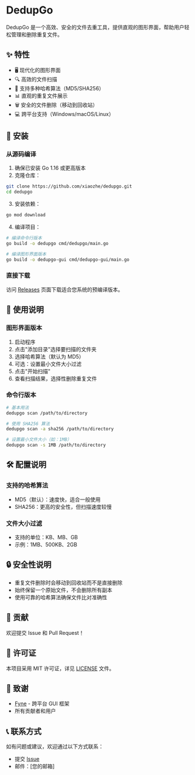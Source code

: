# DedupGo

DedupGo 是一个高效、安全的文件去重工具，提供直观的图形界面，帮助用户轻松管理和删除重复文件。

## ✨ 特性

- 🖥️ 现代化的图形界面
- 🔍 高效的文件扫描
- 🔐 支持多种哈希算法（MD5/SHA256）
- 📊 直观的重复文件展示
- 🗑️ 安全的文件删除（移动到回收站）
- 💻 跨平台支持（Windows/macOS/Linux）

## 🚀 安装

### 从源码编译

1. 确保已安装 Go 1.16 或更高版本
2. 克隆仓库：
```bash
git clone https://github.com/xiaozhe/dedupgo.git
cd dedupgo
```

3. 安装依赖：
```bash
go mod download
```

4. 编译项目：
```bash
# 编译命令行版本
go build -o dedupgo cmd/dedupgo/main.go

# 编译图形界面版本
go build -o dedupgo-gui cmd/dedupgo-gui/main.go
```

### 直接下载

访问 [Releases](https://github.com/xiaozhe/dedupgo/releases) 页面下载适合您系统的预编译版本。

## 📖 使用说明

### 图形界面版本

1. 启动程序
2. 点击"添加目录"选择要扫描的文件夹
3. 选择哈希算法（默认为 MD5）
4. 可选：设置最小文件大小过滤
5. 点击"开始扫描"
6. 查看扫描结果，选择性删除重复文件

### 命令行版本

```bash
# 基本用法
dedupgo scan /path/to/directory

# 使用 SHA256 算法
dedupgo scan -a sha256 /path/to/directory

# 设置最小文件大小（如：1MB）
dedupgo scan -s 1MB /path/to/directory
```

## 🛠️ 配置说明

### 支持的哈希算法
- MD5（默认）：速度快，适合一般使用
- SHA256：更高的安全性，但扫描速度较慢

### 文件大小过滤
- 支持的单位：KB、MB、GB
- 示例：1MB、500KB、2GB

## 🔒 安全性说明

- 重复文件删除时会移动到回收站而不是直接删除
- 始终保留一个原始文件，不会删除所有副本
- 使用可靠的哈希算法确保文件比对准确性

## 🤝 贡献

欢迎提交 Issue 和 Pull Request！

## 📄 许可证

本项目采用 MIT 许可证，详见 [LICENSE](LICENSE) 文件。

## 🙏 致谢

- [Fyne](https://fyne.io/) - 跨平台 GUI 框架
- 所有贡献者和用户

## 📞 联系方式

如有问题或建议，欢迎通过以下方式联系：

- 提交 [Issue](https://github.com/xiaozhe/dedupgo/issues)
- 邮件：[您的邮箱] 